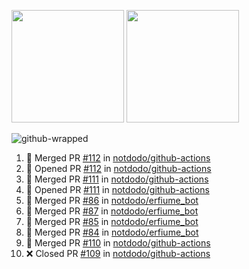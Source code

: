 <a href="https://github.com/notdodo"><img src="https://github-readme-stats.vercel.app/api?username=notdodo&count_private=true&theme=dark" height="180" /></a> <a href="https://github.com/notdodo"><img src="https://github-readme-stats.vercel.app/api/top-langs/?username=notdodo&langs_count=8&theme=dark&hide=tex,java,html,css&layout=compact" height="180" /></a>

![github-wrapped](https://github.com/notdodo/notdodo/assets/6991986/fb310ed4-7b6b-48dd-a447-4c85e6000edb)

<!--START_SECTION:activity-->
1. 🎉 Merged PR [#112](https://github.com/notdodo/github-actions/pull/112) in [notdodo/github-actions](https://github.com/notdodo/github-actions)
2. 💪 Opened PR [#112](https://github.com/notdodo/github-actions/pull/112) in [notdodo/github-actions](https://github.com/notdodo/github-actions)
3. 🎉 Merged PR [#111](https://github.com/notdodo/github-actions/pull/111) in [notdodo/github-actions](https://github.com/notdodo/github-actions)
4. 💪 Opened PR [#111](https://github.com/notdodo/github-actions/pull/111) in [notdodo/github-actions](https://github.com/notdodo/github-actions)
5. 🎉 Merged PR [#86](https://github.com/notdodo/erfiume_bot/pull/86) in [notdodo/erfiume_bot](https://github.com/notdodo/erfiume_bot)
6. 🎉 Merged PR [#87](https://github.com/notdodo/erfiume_bot/pull/87) in [notdodo/erfiume_bot](https://github.com/notdodo/erfiume_bot)
7. 🎉 Merged PR [#85](https://github.com/notdodo/erfiume_bot/pull/85) in [notdodo/erfiume_bot](https://github.com/notdodo/erfiume_bot)
8. 🎉 Merged PR [#84](https://github.com/notdodo/erfiume_bot/pull/84) in [notdodo/erfiume_bot](https://github.com/notdodo/erfiume_bot)
9. 🎉 Merged PR [#110](https://github.com/notdodo/github-actions/pull/110) in [notdodo/github-actions](https://github.com/notdodo/github-actions)
10. ❌ Closed PR [#109](https://github.com/notdodo/github-actions/pull/109) in [notdodo/github-actions](https://github.com/notdodo/github-actions)
<!--END_SECTION:activity-->
